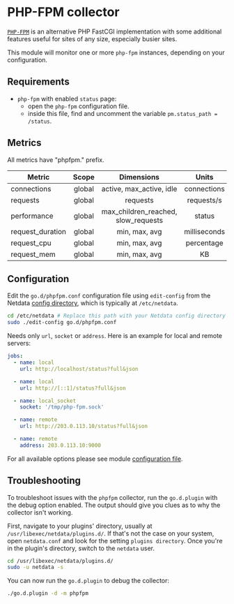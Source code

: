 <!--
title: "PHP-FPM monitoring with Netdata"
description: "Monitor the health and performance of PHP-FPM instances with zero configuration, per-second metric granularity, and interactive visualizations."
custom_edit_url: "https://github.com/netdata/go.d.plugin/edit/master/modules/phpfpm/README.md"
sidebar_label: "PHP-FPM"
learn_status: "Published"
learn_topic_type: "References"
learn_rel_path: "Integrations/Monitor/Webapps"
-->

# PHP-FPM collector

[`PHP-FPM`](https://php-fpm.org/) is an alternative PHP FastCGI implementation with some additional features useful for
sites of any size, especially busier sites.

This module will monitor one or more `php-fpm` instances, depending on your configuration.

## Requirements

- `php-fpm` with enabled `status` page:
    - open the `php-fpm` configuration file.
    - inside this file, find and uncomment the variable `pm.status_path = /status`.

## Metrics

All metrics have "phpfpm." prefix.

| Metric           | Scope  |             Dimensions              |    Units     |
|------------------|:------:|:-----------------------------------:|:------------:|
| connections      | global |      active, max_active, idle       | connections  |
| requests         | global |              requests               |  requests/s  |
| performance      | global | max_children_reached, slow_requests |    status    |
| request_duration | global |            min, max, avg            | milliseconds |
| request_cpu      | global |            min, max, avg            |  percentage  |
| request_mem      | global |            min, max, avg            |      KB      |

## Configuration

Edit the `go.d/phpfpm.conf` configuration file using `edit-config` from the
Netdata [config directory](https://github.com/netdata/netdata/blob/master/docs/configure/nodes.md), which is typically at `/etc/netdata`.

```bash
cd /etc/netdata # Replace this path with your Netdata config directory
sudo ./edit-config go.d/phpfpm.conf
```

Needs only `url`, `socket` or `address`. Here is an example for local and remote servers:

```yaml
jobs:
  - name: local
    url: http://localhost/status?full&json

  - name: local
    url: http://[::1]/status?full&json

  - name: local_socket
    socket: '/tmp/php-fpm.sock'

  - name: remote
    url: http://203.0.113.10/status?full&json

  - name: remote
    address: 203.0.113.10:9000
```

For all available options please see
module [configuration file](https://github.com/netdata/go.d.plugin/blob/master/config/go.d/phpfpm.conf).

## Troubleshooting

To troubleshoot issues with the `phpfpm` collector, run the `go.d.plugin` with the debug option enabled. The output
should give you clues as to why the collector isn't working.

First, navigate to your plugins' directory, usually at `/usr/libexec/netdata/plugins.d/`. If that's not the case on your
system, open `netdata.conf` and look for the setting `plugins directory`. Once you're in the plugin's directory, switch
to the `netdata` user.

```bash
cd /usr/libexec/netdata/plugins.d/
sudo -u netdata -s
```

You can now run the `go.d.plugin` to debug the collector:

```bash
./go.d.plugin -d -m phpfpm
```
